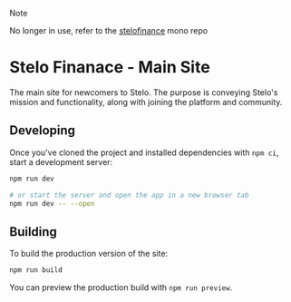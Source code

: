 > [!NOTE]
> No longer in use, refer to the [stelofinance](https://github.com/stelofinance/stelofinance) mono repo

# Stelo Finanace - Main Site

The main site for newcomers to Stelo. The purpose is conveying Stelo's mission and functionality, along with joining the platform and community.

## Developing

Once you've cloned the project and installed dependencies with `npm ci`, start a development server:

```bash
npm run dev

# or start the server and open the app in a new browser tab
npm run dev -- --open
```

## Building

To build the production version of the site:

```bash
npm run build
```

You can preview the production build with `npm run preview`.
